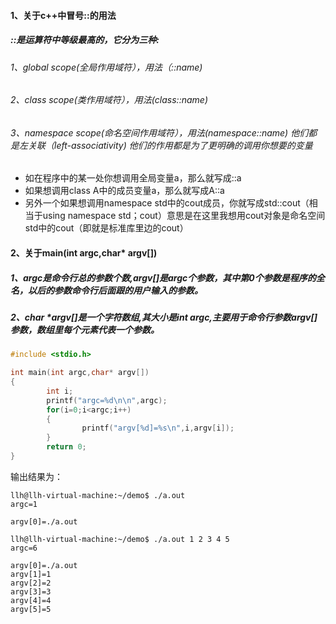 #### 1、关于c++中冒号::的用法

##### ::是运算符中等级最高的，它分为三种: 

###### 1、global scope(全局作用域符），用法（::name) 

###### 2、class scope(类作用域符），用法(class::name) 

###### 3、namespace scope(命名空间作用域符），用法(namespace::name) 他们都是左关联（left-associativity) 他们的作用都是为了更明确的调用你想要的变量

* 如在程序中的某一处你想调用全局变量a，那么就写成::a
* 如果想调用class A中的成员变量a，那么就写成A::a
* 另外一个如果想调用namespace std中的cout成员，你就写成std::cout（相当于using namespace std；cout）意思是在这里我想用cout对象是命名空间std中的cout（即就是标准库里边的cout）

#### 2、关于main(int argc,char* argv[])

##### 1、argc是命令行总的参数个数,argv[]是argc个参数，其中第0个参数是程序的全名，以后的参数命令行后面跟的用户输入的参数。

##### 2、char *argv[]是一个字符数组,其大小是int argc,主要用于命令行参数argv[]参数，数组里每个元素代表一个参数。
```c
#include <stdio.h>

int main(int argc,char* argv[])
{
        int i;
        printf("argc=%d\n\n",argc);
        for(i=0;i<argc;i++)
        {
                printf("argv[%d]=%s\n",i,argv[i]);
        }
        return 0;
}
```
输出结果为：
```shell
llh@llh-virtual-machine:~/demo$ ./a.out
argc=1

argv[0]=./a.out
```
```shell
llh@llh-virtual-machine:~/demo$ ./a.out 1 2 3 4 5
argc=6

argv[0]=./a.out
argv[1]=1
argv[2]=2
argv[3]=3
argv[4]=4
argv[5]=5
```
